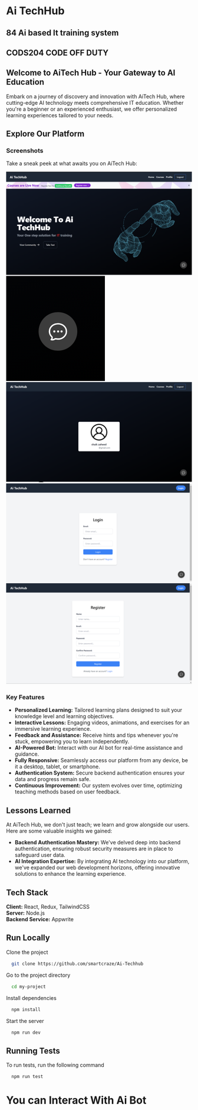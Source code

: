 # Ai TechHub

## 84 Ai based It training system
## CODS204 CODE OFF DUTY
## Welcome to AiTech Hub - Your Gateway to AI Education

Embark on a journey of discovery and innovation with AiTech Hub, where cutting-edge AI technology meets comprehensive IT education. Whether you're a beginner or an experienced enthusiast, we offer personalized learning experiences tailored to your needs.

<!-- ![AiTech Hub Logo](https://dev-to-uploads.s3.amazonaws.com/uploads/articles/th5xamgrr6se0x5ro4g6.png) -->

## Explore Our Platform

### Screenshots

Take a sneak peek at what awaits you on AiTech Hub:

![Main Page](mainpage.png)
![AI Bot in Action](aibot.png)
![User Profile](profile.png)
![Login Page](login.png)
![Registration Page](register.png)

### Key Features

- **Personalized Learning:** Tailored learning plans designed to suit your knowledge level and learning objectives.
- **Interactive Lessons:** Engaging videos, animations, and exercises for an immersive learning experience.
- **Feedback and Assistance:** Receive hints and tips whenever you're stuck, empowering you to learn independently.
- **AI-Powered Bot:** Interact with our AI bot for real-time assistance and guidance.
- **Fully Responsive:** Seamlessly access our platform from any device, be it a desktop, tablet, or smartphone.
- **Authentication System:** Secure backend authentication ensures your data and progress remain safe.
- **Continuous Improvement:** Our system evolves over time, optimizing teaching methods based on user feedback.

## Lessons Learned

At AiTech Hub, we don't just teach; we learn and grow alongside our users. Here are some valuable insights we gained:

- **Backend Authentication Mastery:** We've delved deep into backend authentication, ensuring robust security measures are in place to safeguard user data.
- **AI Integration Expertise:** By integrating AI technology into our platform, we've expanded our web development horizons, offering innovative solutions to enhance the learning experience.

## Tech Stack

**Client:** React, Redux, TailwindCSS  
**Server:** Node.js  
**Backend Service:** Appwrite

## Run Locally
Clone the project
```bash
  git clone https://github.com/smartcraze/Ai-Techhub
```
Go to the project directory
```bash
  cd my-project
```
Install dependencies

```bash
  npm install
```
Start the server
```bash
  npm run dev
```
## Running Tests
To run tests, run the following command

```bash
  npm run test
```
# You can Interact With Ai Bot
